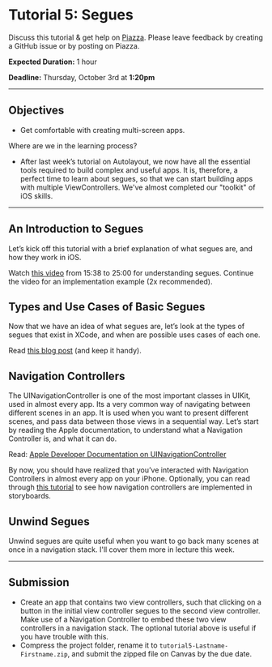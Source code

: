 # Tutorial 5: Segues

Discuss this tutorial & get help on [Piazza](https://piazza.com/upenn/fall2019/cis195201/home).
Please leave feedback by creating a GitHub issue or by posting on Piazza.

**Expected Duration:** 1 hour

**Deadline:** Thursday, October 3rd at **1:20pm**

- - - -

## Objectives
* Get comfortable with creating multi-screen apps.

Where are we in the learning process?
* After last week’s tutorial on Autolayout, we now have all the essential tools required to build complex and useful apps. It is, therefore, a perfect time to learn about segues, so that we can start building apps with multiple ViewControllers. We've almost completed our "toolkit" of iOS skills.

---

## An Introduction to Segues
Let’s kick off this tutorial with a brief explanation of what segues are, and how they work in iOS.

Watch [this video](https://www.youtube.com/watch?v=5B5IRK9wYjI&index=8&list=PLPA-ayBrweUzGFmkT_W65z64MoGnKRZMq) from 15:38 to 25:00 for understanding segues. Continue the video for an implementation example (2x recommended).
 
## Types and Use Cases of Basic Segues
Now that we have an idea of what segues are, let’s look at the types of segues that exist in XCode, and when are possible uses cases of each one.

Read [this blog post](https://digitalleaves.com/segues-navigation-ios-basics/) (and keep it handy).

## Navigation Controllers
The UINavigationController is one of the most important classes in UIKit, used in almost every app. Its a very common way of navigating between different scenes in an app. It is used when you want to present different scenes, and pass data between those views in a sequential way. Let’s start by reading the Apple documentation, to understand what a Navigation Controller is, and what it can do.

Read: [Apple Developer Documentation on UINavigationController](https://developer.apple.com/documentation/uikit/uinavigationcontroller)

By now, you should have realized that you’ve interacted with Navigation Controllers in almost every app on your iPhone. Optionally, you can read through [this tutorial](https://webcache.googleusercontent.com/search?q=cache:NLslyoKjFlsJ:https://www.simplifiedios.net/ios-uinavigationcontroller-tutorial/+&cd=4&hl=en&ct=clnk&gl=us&client=safari) to see how navigation controllers are implemented in storyboards.

## Unwind Segues
Unwind segues are quite useful when you want to go back many scenes at once in a navigation stack. I'll cover them more in lecture this week.

---

## Submission
* Create an app that contains two view controllers, such that clicking on a button in the initial view controller segues to the second view controller. Make use of a Navigation Controller to embed these two view controllers in a navigation stack. The optional tutorial above is useful if you have trouble with this.
* Compress the project folder, rename it to `tutorial5-Lastname-Firstname.zip`, and submit the zipped file on Canvas by the due date.


